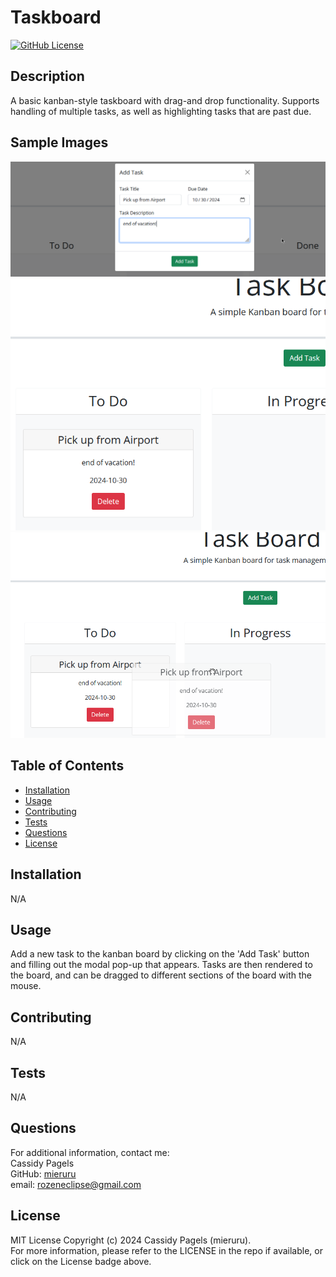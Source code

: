 # Taskboard

[![GitHub License](https://img.shields.io/badge/license-MIT_License-006400.svg)](https://opensource.org/license/mit)

## Description

A basic kanban-style taskboard with drag-and drop functionality. Supports handling of multiple tasks, as well as highlighting tasks that are past due.

## Sample Images

![alt text](./assets/images/sample%201.png 'Sample Image 1')
![alt text](./assets/images/sample%202.png 'Sample Image 2')
![alt text](./assets/images/sample%203.png 'Sample Image 3')

## Table of Contents

- [Installation](#installation)
- [Usage](#usage)
- [Contributing](#contributing)
- [Tests](#tests)
- [Questions](#questions)
- [License](#license)

## Installation

N/A

## Usage

Add a new task to the kanban board by clicking on the 'Add Task' button and filling out the modal pop-up that appears. Tasks are then rendered to the board, and can be dragged to different sections of the board with the mouse.

## Contributing

N/A

## Tests

N/A

## Questions

For additional information, contact me:  
Cassidy Pagels  
GitHub: [mieruru](https://github.com/mieruru/)  
email: rozeneclipse@gmail.com

## License

MIT License Copyright (c) 2024 Cassidy Pagels (mieruru).  
For more information, please refer to the LICENSE in the repo if available, or click on the License badge above.
